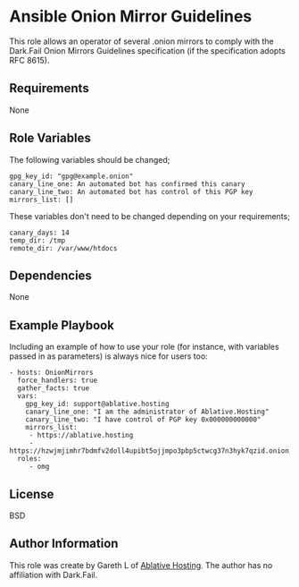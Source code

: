 Ansible Onion Mirror Guidelines
=========

This role allows an operator of several .onion mirrors to comply with the Dark.Fail Onion Mirrors Guidelines specification (if the specification adopts RFC 8615).

Requirements
------------

None

Role Variables
--------------

The following variables should be changed;
    
    gpg_key_id: "gpg@example.onion"
    canary_line_one: An automated bot has confirmed this canary
    canary_line_two: An automated bot has control of this PGP key
    mirrors_list: []

These variables don't need to be changed depending on your requirements;

    canary_days: 14
    temp_dir: /tmp
    remote_dir: /var/www/htdocs

Dependencies
------------

None

Example Playbook
----------------

Including an example of how to use your role (for instance, with variables passed in as parameters) is always nice for users too:

    - hosts: OnionMirrors
      force_handlers: true
      gather_facts: true
      vars:
        gpg_key_id: support@ablative.hosting
        canary_line_one: "I am the administrator of Ablative.Hosting"
        canary_line_two: "I have control of PGP key 0x000000000000"
        mirrors_list:
         - https://ablative.hosting
         - https://hzwjmjimhr7bdmfv2doll4upibt5ojjmpo3pbp5ctwcg37n3hyk7qzid.onion
      roles:
         - omg

License
-------

BSD

Author Information
------------------

This role was create by Gareth L of [Ablative Hosting](https://Ablative.hosting). The author has no affiliation with Dark.Fail.
